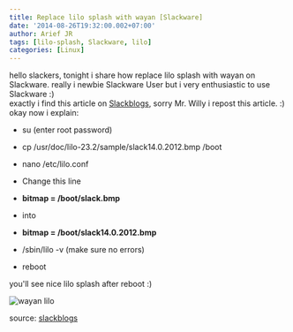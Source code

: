 ```yaml
---
title: Replace lilo splash with wayan [Slackware]
date: '2014-08-26T19:32:00.002+07:00'
author: Arief JR
tags: [lilo-splash, Slackware, lilo]
categories: [Linux]
---
```


hello slackers, tonight i share how replace lilo splash with wayan on Slackware. really i newbie Slackware User but i very enthusiastic to use Slackware :)  
exactly i find this article on [Slackblogs](http://slackblogs.blogspot.com), sorry Mr. Willy i repost this article. :)  
okay now i explain:  


* su (enter root password)
* cp /usr/doc/lilo-23.2/sample/slack14.0.2012.bmp /boot
* nano /etc/lilo.conf
* Change this line

* **bitmap = /boot/slack.bmp**
* into
* **bitmap = /boot/slack14.0.2012.bmp**

* /sbin/lilo -v (make sure no errors)
* reboot

  
you'll see nice lilo splash after reboot :)

![wayan lilo](http://slackware.osuosl.org/slackware-14.0/source/a/lilo/slack14.0.2012.bmp)

source: [slackblogs](http://slackblogs.blogspot.com)